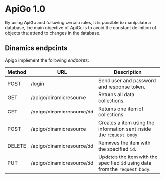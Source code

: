 # ApiGo 1.0

By using ApiGo and following certain rules, it is possible to manipulate a database, the main objective of ApiGo is to avoid the constant definition of objects that attend to changes in the database.

## Dinamics endpoints

Apigo implement the following _endpoints_:

| Method | URL            				| Description                                                                   |
| ------ | ---------------------------- | ------------------------------------------------------------------------------|
| POST   | /login         				| Send user and password and response token.                                    |
| GET    | /apigo/dinamicresource   	| Returns all data collections.                                                 |
| GET    | /apigo/dinamicresource/:id   | Returns one item of collections.                                              |
| POST   | /apigo/dinamicresource     	| Creates a item using the information sent inside the `request body`.          |
| DELETE | /apigo/dinamicresource/:id 	| Removes the item with the specified `id`.                                 	|
| PUT    | /apigo/dinamicresource/:id 	| Updates the item with the specified `id` using data from the `request body`. 	|


